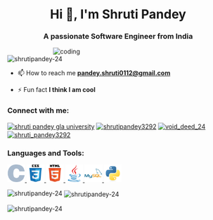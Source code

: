 <h1 align="center">Hi 👋, I'm Shruti Pandey</h1>
<h3 align="center">A passionate Software Engineer from India</h3>
<img align="right" alt="coding" width="400" src="https://media.tenor.com/IF2JdxzmyN4AAAAj/coding-girl.gif">

<p align="left"> <img src="https://komarev.com/ghpvc/?username=shrutipandey-24&label=Profile%20views&color=0e75b6&style=flat" alt="shrutipandey-24" /> </p>

- 📫 How to reach me **pandey.shruti0112@gmail.com**

- ⚡ Fun fact **I think I am cool**

<h3 align="left">Connect with me:</h3>
<p align="left">
<a href="https://linkedin.com/in/shruti pandey gla university" target="blank"><img align="center" src="https://raw.githubusercontent.com/rahuldkjain/github-profile-readme-generator/master/src/images/icons/Social/linked-in-alt.svg" alt="shruti pandey gla university" height="30" width="40" /></a>
<a href="https://instagram.com/shrutipandey3292" target="blank"><img align="center" src="https://raw.githubusercontent.com/rahuldkjain/github-profile-readme-generator/master/src/images/icons/Social/instagram.svg" alt="shrutipandey3292" height="30" width="40" /></a>
<a href="https://www.codechef.com/users/void_deed_24" target="blank"><img align="center" src="https://cdn.jsdelivr.net/npm/simple-icons@3.1.0/icons/codechef.svg" alt="void_deed_24" height="30" width="40" /></a>
<a href="https://www.leetcode.com/shruti_pandey3292" target="blank"><img align="center" src="https://raw.githubusercontent.com/rahuldkjain/github-profile-readme-generator/master/src/images/icons/Social/leet-code.svg" alt="shruti_pandey3292" height="30" width="40" /></a>
</p>

<h3 align="left">Languages and Tools:</h3>
<p align="left"> <a href="https://www.cprogramming.com/" target="_blank" rel="noreferrer"> <img src="https://raw.githubusercontent.com/devicons/devicon/master/icons/c/c-original.svg" alt="c" width="40" height="40"/> </a> <a href="https://www.w3schools.com/css/" target="_blank" rel="noreferrer"> <img src="https://raw.githubusercontent.com/devicons/devicon/master/icons/css3/css3-original-wordmark.svg" alt="css3" width="40" height="40"/> </a> <a href="https://www.w3.org/html/" target="_blank" rel="noreferrer"> <img src="https://raw.githubusercontent.com/devicons/devicon/master/icons/html5/html5-original-wordmark.svg" alt="html5" width="40" height="40"/> </a> <a href="https://www.java.com" target="_blank" rel="noreferrer"> <img src="https://raw.githubusercontent.com/devicons/devicon/master/icons/java/java-original.svg" alt="java" width="40" height="40"/> </a> <a href="https://www.mysql.com/" target="_blank" rel="noreferrer"> <img src="https://raw.githubusercontent.com/devicons/devicon/master/icons/mysql/mysql-original-wordmark.svg" alt="mysql" width="40" height="40"/> </a> <a href="https://www.python.org" target="_blank" rel="noreferrer"> <img src="https://raw.githubusercontent.com/devicons/devicon/master/icons/python/python-original.svg" alt="python" width="40" height="40"/> </a> </p>

<p><img align="left" src="https://github-readme-stats.vercel.app/api/top-langs?username=shrutipandey-24&show_icons=true&locale=en&layout=compact" alt="shrutipandey-24" /></p>

<p>&nbsp;<img align="center" src="https://github-readme-stats.vercel.app/api?username=shrutipandey-24&show_icons=true&locale=en" alt="shrutipandey-24" /></p>

<p><img align="center" src="https://github-readme-streak-stats.herokuapp.com/?user=shrutipandey-24&" alt="shrutipandey-24" /></p>
